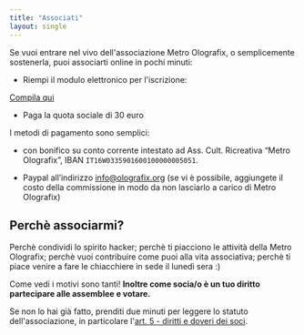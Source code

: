 ```yaml
---
title: "Associati"
layout: single
---
```


Se vuoi entrare nel vivo dell'associazione Metro Olografix, o semplicemente sostenerla, puoi associarti online in pochi minuti:

- Riempi il modulo elettronico per l'iscrizione:

<a href="https://docuseal.co/d/4cbG9PyQAhRsVL" class="bg-accent !text-white px-6 py-2 rounded-lg hover:bg-primary-dark transition-colors" target="_blank" rel="noopener">Compila qui</a>

- Paga la quota sociale di 30 euro

I metodi di pagamento sono semplici:

- con bonifico su conto corrente intestato ad Ass. Cult. Ricreativa “Metro Olografix”, IBAN `IT16W0335901600100000005051`.

- Paypal all’indirizzo [info@olografix.org](https://www.paypal.com/paypalme/olografix) (se vi è possibile, aggiungete il costo della commissione in modo da non lasciarlo a carico di Metro Olografix)

## Perchè associarmi?

Perchè condividi lo spirito hacker; perchè ti piacciono le attività della Metro Olografix; perchè vuoi contribuire come puoi alla vita associativa; perchè ti piace venire a fare le chiacchiere in sede il lunedì sera :)

Come vedi i motivi sono tanti! **Inoltre come socia/o è un tuo diritto partecipare alle assemblee e votare.**

Se non lo hai già fatto, prenditi due minuti per leggere lo statuto dell'associazione, in particolare l'[art. 5 - diritti e doveri dei soci](/associazione/statuto/#art-5--diritti-e-doveri-dei-soci).